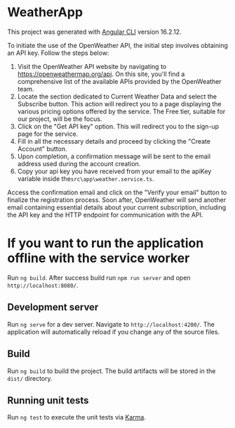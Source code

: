 # WeatherApp

This project was generated with [Angular CLI](https://github.com/angular/angular-cli) version 16.2.12.

To initiate the use of the OpenWeather API, the initial step involves obtaining an API key. Follow the steps below:

1. Visit the OpenWeather API website by navigating to https://openweathermap.org/api.
On this site, you'll find a comprehensive list of the available APIs provided by the OpenWeather team.
2. Locate the section dedicated to Current Weather Data and select the Subscribe button. This action will redirect you to a page displaying the various pricing options offered by the service. The Free tier, suitable for our project, will be the focus.
3. Click on the "Get API key" option. This will redirect you to the sign-up page for the service.
4. Fill in all the necessary details and proceed by clicking the "Create Account" button.
5. Upon completion, a confirmation message will be sent to the email address used during the account creation.
6. Copy your api key you have received from your email to the apiKey variable inside the`src\app\weather.service.ts`.

Access the confirmation email and click on the "Verify your email" button to finalize the registration process. Soon after, OpenWeather will send another email containing essential details about your current subscription, including the API key and the HTTP endpoint for communication with the API.

# If you want to run the application offline with the service worker

Run `ng build`. After success build run `npm run server` and open `http://localhost:8080/`.

## Development server

Run `ng serve` for a dev server. Navigate to `http://localhost:4200/`. The application will automatically reload if you change any of the source files.

## Build

Run `ng build` to build the project. The build artifacts will be stored in the `dist/` directory.

## Running unit tests

Run `ng test` to execute the unit tests via [Karma](https://karma-runner.github.io).

